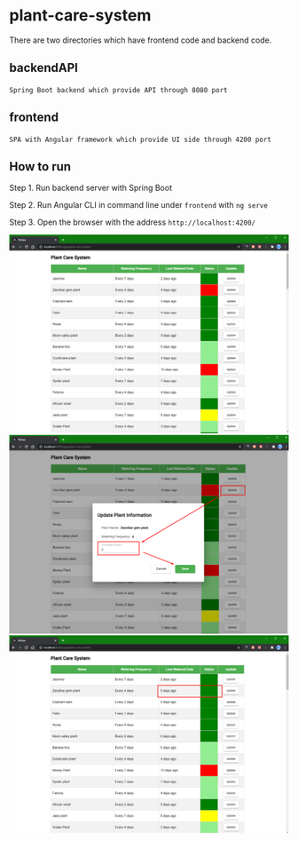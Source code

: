 # plant-care-system

There are two directories which have frontend code and backend code. 

## backendAPI

`Spring Boot backend which provide API through 8080 port`

## frontend

`SPA with Angular framework which provide UI side through 4200 port`

## How to run 

Step 1. Run backend server with Spring Boot 

Step 2. Run Angular CLI in command line under `frontend` with `ng serve`
      
Step 3. Open the browser with the address `http://localhost:4200/`


![Screenshot1](Screenshot_1.png)
![Screenshot2](Screenshot_2.png)
![Screenshot3](Screenshot_3.png)
